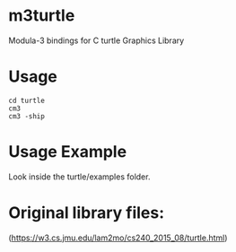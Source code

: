# m3turtle
Modula-3 bindings for C turtle Graphics Library

# Usage
```
cd turtle
cm3
cm3 -ship
```

# Usage Example
Look inside the turtle/examples folder.

# Original library files:
(https://w3.cs.jmu.edu/lam2mo/cs240_2015_08/turtle.html)

